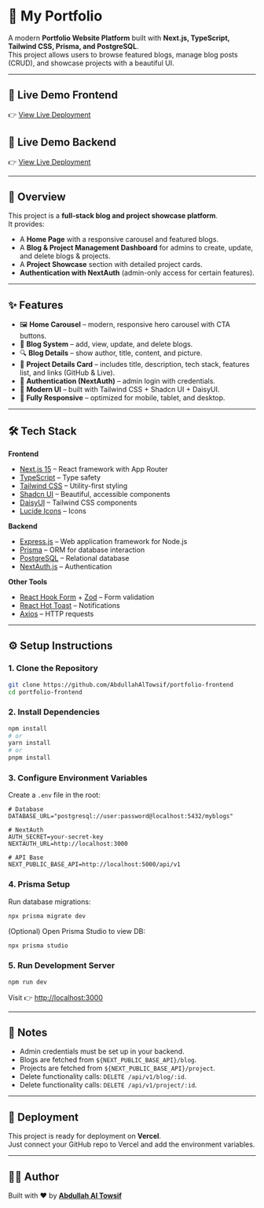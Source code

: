 # 📝 My Portfolio

A modern **Portfolio Website Platform** built with **Next.js, TypeScript, Tailwind CSS, Prisma, and PostgreSQL**.  
This project allows users to browse featured blogs, manage blog posts (CRUD), and showcase projects with a beautiful UI.

---

## 🔗 Live Demo Frontend
👉 [View Live Deployment](https://portfolio-frontend-nine-nu.vercel.app/)

## 🔗 Live Demo Backend
👉 [View Live Deployment](https://portfolio-backend-chi-dusky.vercel.app/)

---

## 📖 Overview
This project is a **full-stack blog and project showcase platform**.  
It provides:
- A **Home Page** with a responsive carousel and featured blogs.
- A **Blog & Project Management Dashboard** for admins to create, update, and delete blogs & projects.
- A **Project Showcase** section with detailed project cards.
- **Authentication with NextAuth** (admin-only access for certain features).

---

## ✨ Features
- 🖼️ **Home Carousel** – modern, responsive hero carousel with CTA buttons.  
- 📰 **Blog System** – add, view, update, and delete blogs.  
- 🔍 **Blog Details** – show author, title, content, and picture.  
- 📂 **Project Details Card** – includes title, description, tech stack, features list, and links (GitHub & Live).  
- 🔑 **Authentication (NextAuth)** – admin login with credentials.  
- 🎨 **Modern UI** – built with Tailwind CSS + Shadcn UI + DaisyUI.  
- 📱 **Fully Responsive** – optimized for mobile, tablet, and desktop.  

---

## 🛠️ Tech Stack
**Frontend**
- [Next.js 15](https://nextjs.org/) – React framework with App Router  
- [TypeScript](https://www.typescriptlang.org/) – Type safety  
- [Tailwind CSS](https://tailwindcss.com/) – Utility-first styling  
- [Shadcn UI](https://ui.shadcn.com/) – Beautiful, accessible components  
- [DaisyUI](https://daisyui.com/) – Tailwind CSS components  
- [Lucide Icons](https://lucide.dev/) – Icons  

**Backend**
- [Express.js](https://expressjs.com/) – Web application framework for Node.js  
- [Prisma](https://www.prisma.io/) – ORM for database interaction  
- [PostgreSQL](https://www.postgresql.org/) – Relational database  
- [NextAuth.js](https://next-auth.js.org/) – Authentication  

**Other Tools**
- [React Hook Form](https://react-hook-form.com/) + [Zod](https://zod.dev/) – Form validation  
- [React Hot Toast](https://react-hot-toast.com/) – Notifications  
- [Axios](https://axios-http.com/) – HTTP requests  

---

## ⚙️ Setup Instructions

### 1. Clone the Repository
```bash
git clone https://github.com/AbdullahAlTowsif/portfolio-frontend
cd portfolio-frontend
```

### 2. Install Dependencies
```bash
npm install
# or
yarn install
# or
pnpm install
```

### 3. Configure Environment Variables
Create a `.env` file in the root:

```env
# Database
DATABASE_URL="postgresql://user:password@localhost:5432/myblogs"

# NextAuth
AUTH_SECRET=your-secret-key
NEXTAUTH_URL=http://localhost:3000

# API Base
NEXT_PUBLIC_BASE_API=http://localhost:5000/api/v1
```

### 4. Prisma Setup
Run database migrations:
```bash
npx prisma migrate dev
```

(Optional) Open Prisma Studio to view DB:
```bash
npx prisma studio
```

### 5. Run Development Server
```bash
npm run dev
```
Visit 👉 [http://localhost:3000](http://localhost:3000)

---

## 📌 Notes
- Admin credentials must be set up in your backend.  
- Blogs are fetched from `${NEXT_PUBLIC_BASE_API}/blog`.  
- Projects are fetched from `${NEXT_PUBLIC_BASE_API}/project`.  
- Delete functionality calls: `DELETE /api/v1/blog/:id`.  
- Delete functionality calls: `DELETE /api/v1/project/:id`.  

---

## 🚀 Deployment
This project is ready for deployment on **Vercel**.  
Just connect your GitHub repo to Vercel and add the environment variables.  

---

## 👨‍💻 Author
Built with ❤️ by **[Abdullah Al Towsif](https://github.com/AbdullahAlTowsif)**  

